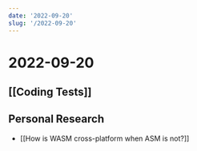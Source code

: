 ```yaml
---
date: '2022-09-20'
slug: '/2022-09-20'
---
```


# 2022-09-20

## [[Coding Tests]]

## Personal Research

- [[How is WASM cross-platform when ASM is not?]]
